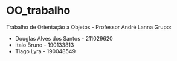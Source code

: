 # OO_trabalho
Trabalho de Orientação a Objetos - Professor André Lanna
Grupo:
- Douglas Alves dos Santos - 211029620
- Italo Bruno - 190133813
- Tiago Lyra - 190048549
